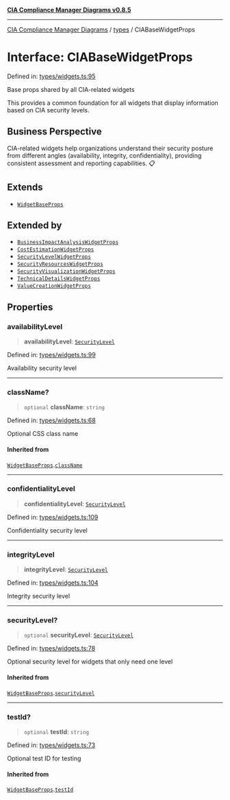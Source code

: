 [**CIA Compliance Manager Diagrams v0.8.5**](../../README.md)

***

[CIA Compliance Manager Diagrams](../../modules.md) / [types](../README.md) / CIABaseWidgetProps

# Interface: CIABaseWidgetProps

Defined in: [types/widgets.ts:95](https://github.com/Hack23/cia-compliance-manager/blob/4f2006283e1cd56feb8daea1f810b2bc8c1b1d1b/src/types/widgets.ts#L95)

Base props shared by all CIA-related widgets

This provides a common foundation for all widgets that display
information based on CIA security levels.

## Business Perspective

CIA-related widgets help organizations understand their security posture
from different angles (availability, integrity, confidentiality),
providing consistent assessment and reporting capabilities. 📋

## Extends

- [`WidgetBaseProps`](../../typedoc-entry/interfaces/WidgetBaseProps.md)

## Extended by

- [`BusinessImpactAnalysisWidgetProps`](../../typedoc-entry/interfaces/BusinessImpactAnalysisWidgetProps.md)
- [`CostEstimationWidgetProps`](../../typedoc-entry/interfaces/CostEstimationWidgetProps.md)
- [`SecurityLevelWidgetProps`](../../typedoc-entry/interfaces/SecurityLevelWidgetProps.md)
- [`SecurityResourcesWidgetProps`](../../typedoc-entry/interfaces/SecurityResourcesWidgetProps.md)
- [`SecurityVisualizationWidgetProps`](../../typedoc-entry/interfaces/SecurityVisualizationWidgetProps.md)
- [`TechnicalDetailsWidgetProps`](../../typedoc-entry/interfaces/TechnicalDetailsWidgetProps.md)
- [`ValueCreationWidgetProps`](../../typedoc-entry/interfaces/ValueCreationWidgetProps.md)

## Properties

### availabilityLevel

> **availabilityLevel**: [`SecurityLevel`](../../index/type-aliases/SecurityLevel.md)

Defined in: [types/widgets.ts:99](https://github.com/Hack23/cia-compliance-manager/blob/4f2006283e1cd56feb8daea1f810b2bc8c1b1d1b/src/types/widgets.ts#L99)

Availability security level

***

### className?

> `optional` **className**: `string`

Defined in: [types/widgets.ts:68](https://github.com/Hack23/cia-compliance-manager/blob/4f2006283e1cd56feb8daea1f810b2bc8c1b1d1b/src/types/widgets.ts#L68)

Optional CSS class name

#### Inherited from

[`WidgetBaseProps`](../../typedoc-entry/interfaces/WidgetBaseProps.md).[`className`](../../typedoc-entry/interfaces/WidgetBaseProps.md#classname)

***

### confidentialityLevel

> **confidentialityLevel**: [`SecurityLevel`](../../index/type-aliases/SecurityLevel.md)

Defined in: [types/widgets.ts:109](https://github.com/Hack23/cia-compliance-manager/blob/4f2006283e1cd56feb8daea1f810b2bc8c1b1d1b/src/types/widgets.ts#L109)

Confidentiality security level

***

### integrityLevel

> **integrityLevel**: [`SecurityLevel`](../../index/type-aliases/SecurityLevel.md)

Defined in: [types/widgets.ts:104](https://github.com/Hack23/cia-compliance-manager/blob/4f2006283e1cd56feb8daea1f810b2bc8c1b1d1b/src/types/widgets.ts#L104)

Integrity security level

***

### securityLevel?

> `optional` **securityLevel**: [`SecurityLevel`](../../index/type-aliases/SecurityLevel.md)

Defined in: [types/widgets.ts:78](https://github.com/Hack23/cia-compliance-manager/blob/4f2006283e1cd56feb8daea1f810b2bc8c1b1d1b/src/types/widgets.ts#L78)

Optional security level for widgets that only need one level

#### Inherited from

[`WidgetBaseProps`](../../typedoc-entry/interfaces/WidgetBaseProps.md).[`securityLevel`](../../typedoc-entry/interfaces/WidgetBaseProps.md#securitylevel)

***

### testId?

> `optional` **testId**: `string`

Defined in: [types/widgets.ts:73](https://github.com/Hack23/cia-compliance-manager/blob/4f2006283e1cd56feb8daea1f810b2bc8c1b1d1b/src/types/widgets.ts#L73)

Optional test ID for testing

#### Inherited from

[`WidgetBaseProps`](../../typedoc-entry/interfaces/WidgetBaseProps.md).[`testId`](../../typedoc-entry/interfaces/WidgetBaseProps.md#testid)
